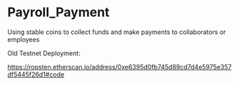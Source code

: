 # Payroll_Payment
Using stable coins to collect funds and make payments to collaborators or employees

Old Testnet Deployment:

https://ropsten.etherscan.io/address/0xe6395d0fb745d89cd7d4e5975e357df5445f26d1#code
